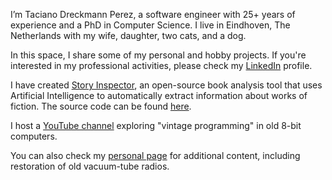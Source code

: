 I’m Taciano Dreckmann Perez, a software engineer with 25+ years of experience and a PhD in Computer Science. I live in Eindhoven, The Netherlands with my wife, daughter, two cats, and a dog.

In this space, I share some of my personal and hobby projects. If you're interested in my professional activities, please check my [LinkedIn](https://www.linkedin.com/in/tacianoperez/) profile.

I have created [Story Inspector](https://www.storyinspector.com/), an open-source book analysis tool that uses Artificial Intelligence to automatically extract information about works of fiction. The source code can be found [here](https://github.com/taciano-perez/story-inspector).

I host a [YouTube channel](https://www.youtube.com/c/TacianoPerez) exploring "vintage programming" in old 8-bit computers.

You can also check my [personal page]( https://sites.google.com/view/tacianodreckmannperez/home) for additional content, including restoration of old vacuum-tube radios.

<!---
taciano-perez/taciano-perez is a ✨ special ✨ repository because its `README.md` (this file) appears on your GitHub profile.
You can click the Preview link to take a look at your changes.
--->
